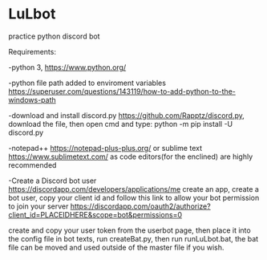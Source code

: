 # LuLbot
practice python discord bot

Requirements:

-python 3, https://www.python.org/

-python file path added to enviroment variables https://superuser.com/questions/143119/how-to-add-python-to-the-windows-path

-download and install discord.py https://github.com/Rapptz/discord.py, download the file, then open cmd and type:
python -m pip install -U discord.py

-notepad++ https://notepad-plus-plus.org/ or sublime text https://www.sublimetext.com/ as code editors(for the enclined) are highly recommended

-Create a Discord bot user https://discordapp.com/developers/applications/me
create an app, create a bot user, copy your client id and follow this link to allow your bot permission to join your server https://discordapp.com/oauth2/authorize?client_id=PLACEIDHERE&scope=bot&permissions=0

create and copy your user token from the userbot page, then place it into the config file in bot texts, run createBat.py, then run runLuLbot.bat, the bat file can be moved and used outside of the master file if you wish.
